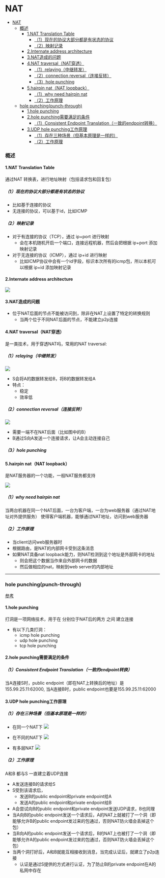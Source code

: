 # NAT

<!-- @import "[TOC]" {cmd="toc" depthFrom=1 depthTo=6 orderedList=false} -->
<!-- code_chunk_output -->

- [NAT](#nat)
    - [概述](#概述)
      - [1.NAT Translation Table](#1nat-translation-table)
        - [（1）现在的协议大部分都是有状态的协议](#1现在的协议大部分都是有状态的协议)
        - [（2）映射记录](#2映射记录)
      - [2.Internate address architecture](#2internate-address-architecture)
      - [3.NAT造成的问题](#3nat造成的问题)
      - [4.NAT traversal（NAT穿透）](#4nat-traversalnat穿透)
        - [（1）relaying（中继转发）](#1relaying中继转发)
        - [（2）connection reversal（连接反转）](#2connection-reversal连接反转)
        - [（3）hole punching](#3hole-punching)
      - [5.hairpin nat（NAT loopback）](#5hairpin-natnat-loopback)
        - [（1）why need hairpin nat](#1why-need-hairpin-nat)
        - [（2）工作原理](#2工作原理)
    - [hole punching(punch-through)](#hole-punchingpunch-through)
      - [1.hole punching](#1hole-punching)
      - [2.hole punching需要满足的条件](#2hole-punching需要满足的条件)
        - [（1）Consistent Endpoint Translation（一致的endpoint转换）](#1consistent-endpoint-translation一致的endpoint转换)
      - [3.UDP hole punching工作原理](#3udp-hole-punching工作原理)
        - [（1）存在三种场景（但基本原理是一样的）](#1存在三种场景但基本原理是一样的)
        - [（2）工作原理](#2工作原理-1)

<!-- /code_chunk_output -->

### 概述

#### 1.NAT Translation Table

通过NAT 转换表，进行地址映射（包括请求包和回复包）

##### （1）现在的协议大部分都是有状态的协议
* 比如基于连接的协议
* 无连接的协议，可以基于id，比如ICMP

##### （2）映射记录
* 对于有连接的协议（TCP），通过 ip+port 进行映射
  * 会在本机随机开启一个端口，连接远程机器，然后会把根据 ip+port 添加映射记录
* 对于无连接的协议（ICMP），通过 ip+id 进行映射
  * 比如ICMP协议中会有一个id字段，标识本次所有的icmp包，所以本机可以根据 ip+id 添加映射记录

#### 2.Internate address architecture
![](./imgs/nat_01.png)

#### 3.NAT造成的问题
* 位于NAT后面的节点不能被访问到，除非在NAT上设置了特定的转换规则
  * 当两个位于不同NAT后面的节点，不能建立p2p连接

#### 4.NAT traversal（NAT穿透）

是一类技术，用于穿透NAT吗，常用的NAT traversal:

##### （1）relaying（中继转发）
![](./imgs/nat_02.png)
* S会将A的数据转发给B，将B的数据转发给A
* 特点：
  * 稳定
  * 效率低

##### （2）connection reversal（连接反转）
![](./imgs/nat_03.png)
* 需要一端不在NAT后面（比如图中的B）
* B通过S向A发送一个连接请求，让A会主动连接自己

##### （3）hole punching

#### 5.hairpin nat（NAT loopback）

是NAT服务器的一个功能，一般NAT服务都支持

![](./imgs/nat_07.png)

##### （1）why need hairpin nat
当两台机器在同一个NAT后面，一台为客户端，一台为web服务器（通过NAT地址对外提供服务）
使得客户端机器，能够通过NAT地址，访问到web服务器

##### （2）工作原理
* 当client访问web服务器时
* 根据路由，是NAT的内部网卡受到这条消息
* 如果NAT具备nat loopback能力，则NAT检测到这个地址是外部网卡的地址
  * 则会把这个数据当作来自外部网卡的数据
  * 然后做相应的nat，映射到web server的内部地址

***

### hole punching(punch-through)

[参考](https://bford.info/pub/net/p2pnat/)

#### 1.hole punching
打洞是一项网络技术，用于在 分别位于NAT后的两方 之间 建立连接
* 有以下几类打洞：
  * icmp hole punching
  * udp hole punching
  * tcp hole punching

#### 2.hole punching需要满足的条件

##### （1）Consistent Endpoint Translation（一致的endpoint转换）
当A连接S时，public endpoint（即在NAT上转换后的地址）是155.99.25.11:62000,
当A连接B时，public endpoint也要是155.99.25.11:62000

#### 3.UDP hole punching工作原理

##### （1）存在三种场景（但基本原理是一样的）

* 在同一个NAT下
![](./imgs/nat_04.png)

* 在不同的NAT下
![](./imgs/nat_05.png)

* 有多层NAT
![](./imgs/nat_06.png)

##### （2）工作原理
A和B 都与S 一直建立着UDP连接
* A发送连接B的请求给S
* S受到该请求后，
  * 发送B的public endpoint和private endpoint给A
  * 发送A的public endpoint和private endpoint给B
* A会尝试向B的public endpoint和private endpoint发送UDP请求，B也同理
* 当A向B的public endpoint发送一个请求后，A的NAT上就被打了一个洞（即能够允许B的public endpoint发过来的包通过，否则NAT防火墙会丢掉这个包）
* 当B向A的public endpoint发送一个请求后，B的NAT上也被打了一个洞（即能够允许A的public endpoint发过来的包通过，否则NAT防火墙会丢掉这个包）
* 当两个洞打好后，A和B就能互相接收到消息，当完成认证后，就建立了p2p连接
  * 认证是通过S提供的方式进行认证，为了防止B的private endpoint在A的私网中存在
